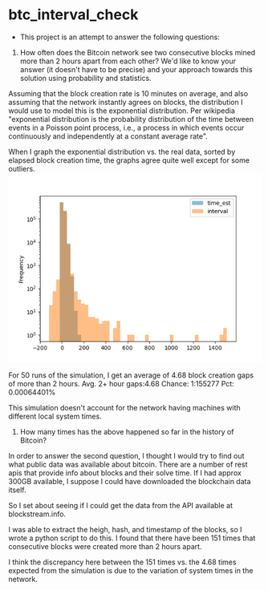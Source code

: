 # btc_interval_check

- This project is an attempt to answer the following questions:

1. How often does the Bitcoin network see two consecutive blocks mined more than 2 hours apart from each other? We'd like to know your answer (it doesn't have to be precise) and your approach towards this solution using probability and statistics.

Assuming that the block creation rate is 10 minutes on average, and also assuming that the network instantly agrees on blocks, the distribution I would use to model this is the exponential distribution. Per wikipedia "exponential distribution is the probability distribution of the time between events in a Poisson point process, i.e., a process in which events occur continuously and independently at a constant average rate".  

When I graph the exponential distribution vs. the real data, sorted by elapsed block creation time, the graphs agree quite well except for some outliers.
![Histogram Comparison - Log ScaleImage](./btc_expn_dist_hist_comp_log.png?raw=true)


For 50 runs of the simulation, I get an average of 4.68 block creation gaps of more than 2 hours.
Avg. 2+ hour gaps:4.68
Chance: 1:155277
Pct: 0.00064401%

This simulation doesn't account for the network having machines with different local system times.



1. How many times has the above happened so far in the history of Bitcoin?

In order to answer the second question, I thought I would try to find out what public data was available about bitcoin.  There are a number of rest apis that provide info about blocks and their solve time.  If I had approx 300GB available, I suppose I could have downloaded the blockchain data itself.

So I set about seeing if I could get the data from the API available at blockstream.info.

I was able to extract the heigh, hash, and timestamp of the blocks, so I wrote a python script to do this.
I found that there have been 151 times that consecutive blocks were created more than 2 hours apart.

I think the discrepancy here between the 151 times vs. the 4.68 times expected from the simulation is due to the variation of system times in the network.

